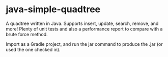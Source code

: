 # java-simple-quadtree
A quadtree written in Java. Supports insert, update, search, remove, and more! Plenty of unit tests and also a performance report to compare with a brute force method.

Import as a Gradle project, and run the jar command to produce the .jar (or used the one checked in). 

